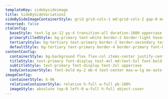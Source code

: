 ```yaml
---
templateKey: sidebysideimage
title: SideBySideVariation2
sideBySideImageContainerStyle: grid grid-cols-1 md:grid-cols-2 gap-0 md:py-30 p-0 bg-tertiary md:gap-8 md:p-8
reversed: false
ctaConfig:
  baseStyle: text-lg px-12 py-4 transition-all duration-1000 uppercase font-body
  primaryFilledStyle: bg-primary text-white border-2 border-light hover:text-primary  hover:text-white
  tertiaryStyle: bg-tertiary text-primary border-2 border-secondary text-dark hover:bg-secondary  hover:text-dark px-8 py-2
  defaultStyle: bg-tertiary text-primary border-4 border-primary font-bold text-dark hover:bg-primary  hover:text-tertiary ease-in-out duration-500
contentConfig:
  containerStyle: bg-background flex flex-col items-center justify-center py-23 px-8
  titleStyle: text-primary font-display text-4xl md:text-5xl font-bold uppercase
  subtitleStyle: text-primary font-display text-2xl uppercase
  bodyContainerStyle: font-bold my-2 mb-4 text-center max-w-lg mx-auto
imageConfig:
  containerStyle: h-96
  relativeContainerStyle: relative h-full w-full pb-100%
  imageStyle: absolute top-0 left-0 w-full h-full object-cover
---
```

